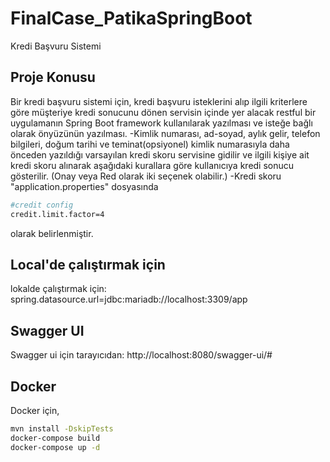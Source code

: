 # FinalCase_PatikaSpringBoot
Kredi Başvuru Sistemi
## Proje Konusu
Bir kredi başvuru sistemi için, kredi başvuru isteklerini alıp ilgili kriterlere göre müşteriye kredi sonucunu dönen servisin
içinde yer alacak restful bir uygulamanın Spring Boot framework kullanılarak yazılması ve isteğe bağlı olarak önyüzünün yazılması.
-Kimlik numarası, ad-soyad, aylık gelir, telefon bilgileri, doğum tarihi ve teminat(opsiyonel) 
kimlik numarasıyla daha önceden yazıldığı varsayılan kredi skoru servisine gidilir ve ilgili kişiye ait kredi 
skoru alınarak aşağıdaki kurallara göre kullanıcıya kredi sonucu gösterilir. (Onay veya Red olarak iki seçenek olabilir.) 
-Kredi skoru "application.properties" dosyasında
```sh
#credit config
credit.limit.factor=4
```
olarak belirlenmiştir.

## Local'de çalıştırmak için
lokalde çalıştırmak için:
spring.datasource.url=jdbc:mariadb://localhost:3309/app

## Swagger UI
Swagger ui için tarayıcıdan:
http://localhost:8080/swagger-ui/#

## Docker
Docker için,
```sh
mvn install -DskipTests
docker-compose build
docker-compose up -d
```


